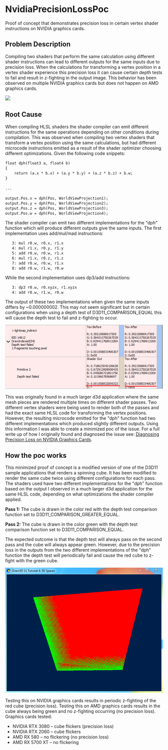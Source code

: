 # NvidiaPrecisionLossPoc
Proof of concept that demonstrates precision loss in certain vertex shader instructions on NVIDIA graphics cards.

## Problem Description
Compiling two shaders that perform the same calculation using different shader instructions can lead to different outputs for the same inputs due to precision loss. When the calculations for transforming a vertex position in a vertex shader experience this precision loss it can cause certain depth tests to fail and result in z-fighting in the output image. This behavior has been observed on multiple NVIDIA graphics cards but does not happen on AMD graphics cards.

![](/Images/amd_vs_nvidia.png)

## Root Cause
When compiling HLSL shaders the shader compiler can emit different instructions for the same operations depending on other conditions during compilation. This was observed when compiling two vertex shaders that transform a vertex position using the same calculations, but had different microcode instructions emitted as a result of the shader optimizer choosing different optimizations. Given the following code snippets:
```
float dph(float3 a, float4 b)
{
	return (a.x * b.x) + (a.y * b.y) + (a.z * b.z) + b.w;
}

...

output.Pos.x = dph(Pos, WorldViewProjection1);
output.Pos.y = dph(Pos, WorldViewProjection2);
output.Pos.z = dph(Pos, WorldViewProjection3);
output.Pos.w = dph(Pos, WorldViewProjection4);
```

The shader compiler can emit two different implementations for the "dph" function which will produce different outputs give the same inputs. The first implementation uses add/mul/mad instructions:
```
   3: mul r0.w, r0.x, r1.x
   4: mul r1.x, r0.y, r1.y
   5: add r0.w, r0.w, r1.x
   6: mul r1.x, r0.z, r1.z
   7: add r0.w, r0.w, r1.x
   8: add r0.w, r1.w, r0.w
```

While the second implementation uses dp3/add instructions:
```
   3: dp3 r0.w, r0.xyzx, r1.xyzx
   4: add r0.w, r1.w, r0.w
```

The output of these two implementations when given the same inputs differs by ~0.000000002. This may not seem significant but in certain configurations when using a depth test of D3D11_COMPARISON_EQUAL this will cause the depth test to fail and z-fighting to occur. 

![](/Images/depth_test.png)

This was originally found in a much larger d3d application where the same mesh pieces are rendered multiple times on different shader passes. Two different vertex shaders were being used to render both of the passes and had the exact same HLSL code for transforming the vertex positions. However, the resulting microcode emitted for the "dph" function had two different implementations which produced slightly different outputs. Using this information I was able to create a minimized poc of the issue. For a full write up of how I originally found and diagnosed the issue see: [Diagnosing Precision Loss on NVIDIA Graphics Cards](https://icode4.coffee/?p=566).

## How the poc works
This minimized proof of concept is a modified version of one of the D3D11 sample applications that renders a spinning cube. It has been modified to render the same cube twice using different configurations for each pass. The shaders used have two different implementations for the "dph" function based on the output I observed in a much larger d3d application for the same HLSL code, depending on what optimizations the shader compiler applied. 

**Pass 1:** The cube is drawn in the color red with the depth test comparison function set to D3D11_COMPARISON_GREATER_EQUAL.

**Pass 2:** The cube is drawn in the color green with the depth test comparison function set to D3D11_COMPARISON_EQUAL.

The expected outcome is that the depth test will always pass on the second pass and the cube will always appear green. However, due to the precision loss in the outputs from the two different implementations of the "dph" function the depth test will periodically fail and cause the red cube to z-fight with the green cube.

![](/Images/z-fighting.png)

Testing this on NVIDIA graphics cards results in periodic z-fighting of the red cube (precision loss). Testing this on AMD graphics cards results in the cube always being green and no z-fighting occurring (no precision loss). Graphics cards tested:
- NVIDIA RTX 3080 – cube flickers (precision loss)
- NVIDIA RTX 2060 – cube flickers
- AMD RX 580 – no flickering (no precision loss)
- AMD RX 5700 XT – no flickering

